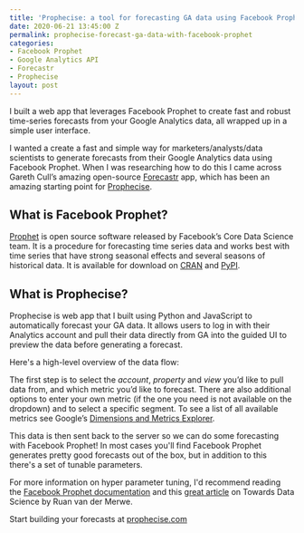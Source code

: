 ```yaml
---
title: 'Prophecise: a tool for forecasting GA data using Facebook Prophet'
date: 2020-06-21 13:45:00 Z
permalink: prophecise-forecast-ga-data-with-facebook-prophet
categories:
- Facebook Prophet
- Google Analytics API
- Forecastr
- Prophecise
layout: post
---
```


I built a web app that leverages Facebook Prophet to create fast and robust time-series forecasts from your Google Analytics data, all wrapped up in a simple user interface.

<amp-img src="/assets/images/screely-1592742794169.png" width="929" height="510" layout="responsive"></amp-img>

I wanted a create a fast and simple way for marketers/analysts/data scientists to generate forecasts from their Google Analytics data using Facebook Prophet. When I was researching how to do this I came across Gareth Cull’s amazing open-source [Forecastr](https://github.com/garethcull/forecastr) app, which has been an amazing starting point for [Prophecise](https://prophecise.com).

## What is Facebook Prophet?

[Prophet](https://facebook.github.io/prophet/) is open source software released by Facebook’s Core Data Science team. It is a procedure for forecasting time series data and works best with time series that have strong seasonal effects and several seasons of historical data. It is available for download on [CRAN](https://cran.r-project.org/package=prophet) and [PyPI](https://pypi.python.org/pypi/fbprophet/).

## What is Prophecise?

Prophecise is web app that I built using Python and JavaScript to automatically forecast your GA data. It allows users to log in with their Analytics account and pull their data directly from GA into the guided UI to preview the data before generating a forecast.

Here's a high-level overview of the data flow:

<amp-img src="/assets/images/prophecise-data-flow.jpg" width="1280" height="582" layout="responsive"></amp-img>

The first step is to select the *account*, *property* and *view* you’d like to pull data from, and which metric you’d like to forecast. There are also additional options to enter your own metric (if the one you need is not available on the dropdown) and to select a specific segment. To see a list of all available metrics see Google’s [Dimensions and Metrics Explorer](https://ga-dev-tools.appspot.com/dimensions-metrics-explorer/).

<amp-img src="/assets/images/prophecise-ga-data.jpg" width="963" height="608" layout="responsive"></amp-img>

This data is then sent back to the server so we can do some forecasting with Facebook Prophet! In most cases you'll find Facebook Prophet generates pretty good forecasts out of the box, but in addition to this there's a set of tunable parameters.

<amp-img src="/assets/images/prophecise-tunable.jpg" width="896" height="481" layout="responsive"></amp-img>

For more information on hyper parameter tuning, I'd recommend reading the [Facebook Prophet documentation](https://facebook.github.io/prophet/) and this [great article](https://towardsdatascience.com/implementing-facebook-prophet-efficiently-c241305405a3) on Towards Data Science by Ruan van der Merwe.

Start building your forecasts at [prophecise.com](https://prophecise.com?utm_source=prophecise-post&utm_medium=my-blog)
